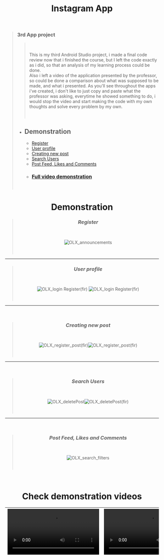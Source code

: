 # <div align="center"> Instagram App </div>
<br />
  
> ### 3rd App project
> 
>> <br />
>> 
>> This is my third Android Studio project, i made a final code review now that i finished the course, but I left the code exactly as i did, so that an analysis of my learning process could be done. <br> Also i left a video of the application presented by the professor, so could be done a comparison about what was supposed to be made, and what i presented. As you'll see throughout the apps i've created, i don't like to just copy and paste what the professor was asking, everytime he showed something to do, i would stop the video and start making the code with my own thoughts and solve every problem by my own. 
>> 
>> <br />
> 
> - ## Demonstration 
>   - [Register](https://github.com/shanxg/Clone_OLX#-announcements-)
>   - [User profile](https://github.com/shanxg/Clone_OLX#-login--register-)
>   - [Creating new post](https://github.com/shanxg/Clone_OLX#-publishing-announcement-)
>   - [Search Users](https://github.com/shanxg/Clone_OLX#-deleting-announcement-)
>   - [Post Feed, Likes and Comments](https://github.com/shanxg/Clone_OLX#-search-filters-)
>   - ### [Full video demonstration](https://github.com/shanxg/Clone_OLX#check-demonstration-videos)
>   
>   <br>

 <div align="center"> 
  
  # Demonstration
  > ### <div align="center"> *Register* </div> 
  > <br> 
  >
  > ![OLX_announcements](https://user-images.githubusercontent.com/63316622/135891237-01178eab-6786-40b5-bf8a-a45672a73932.gif)
  >
  > <br>
  
  ----------------------------------
  
  
  > ### <div align="center"> *User profile* </div> 
  > <br> 
  >
  >  ![OLX_login Register(fir)](https://user-images.githubusercontent.com/63316622/135892287-5acd899a-fb4b-4c39-b8c7-8dabccc14e4f.gif)
![OLX_login Register(fir)](https://user-images.githubusercontent.com/63316622/135891986-769d6e98-0dc9-4b64-a101-0a1bc0c151c7.gif)
  >
  > <br>
  
  --------------------------------
  
  <br />
  
  > ### <div align="center"> *Creating new post* </div> 
  > <br> 
  >
  > ![OLX_register_post(fir)](https://user-images.githubusercontent.com/63316622/135892355-5bb6f3d1-7912-4de8-afde-4104f4601096.gif)![OLX_register_post(fir)](https://user-images.githubusercontent.com/63316622/135892378-9e132b92-c64b-401c-8425-724e4b3e330a.gif)
  >
  > <br>
  ---------------------------------
  <br />
  
  > ### <div align="center"> *Search Users* </div> 
  > <br> 
  >
  > ![OLX_deletePost](https://user-images.githubusercontent.com/63316622/135892527-e16ec181-2bc4-4a61-b8a6-42a773dcd083.gif)![OLX_deletePost(fir)](https://user-images.githubusercontent.com/63316622/135892552-948bf9ca-3292-4127-8eef-9d60e3de37ef.gif)
  >
  > <br>
  ---------------------------------
  <br />
  
  > ### <div align="center"> *Post Feed, Likes and Comments* </div> 
  > <br> 
  >
  > ![OLX_search_filters](https://user-images.githubusercontent.com/63316622/135892773-ec7de6ac-25ce-4cf2-b13d-42f2a50f1022.gif)
  >
  >  <br>

</div>

<br />

<div  align="center">
  
# Check demonstration videos

<video src=""> </p> | <video src="">
:------: | :------:

</div>